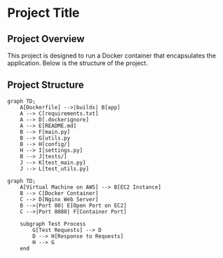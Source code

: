 # Project Title

## Project Overview

This project is designed to run a Docker container that encapsulates the application. Below is the structure of the project.

## Project Structure

```mermaid
graph TD;
    A[Dockerfile] -->|builds| B[app]
    A --> C[requirements.txt]
    A --> D[.dockerignore]
    A --> E[README.md]
    B --> F[main.py]
    B --> G[utils.py
    B --> H[config/]
    H --> I[settings.py]
    B --> J[tests/]
    J --> K[test_main.py]
    J --> L[test_utils.py]

graph TD;
    A[Virtual Machine on AWS] --> B[EC2 Instance]
    B --> C[Docker Container]
    C --> D[Nginx Web Server]
    B -->|Port 80| E[Open Port on EC2]
    C -->|Port 8080| F[Container Port]

    subgraph Test Process
        G[Test Requests] --> D
        D --> H[Response to Requests]
        H --> G
    end

